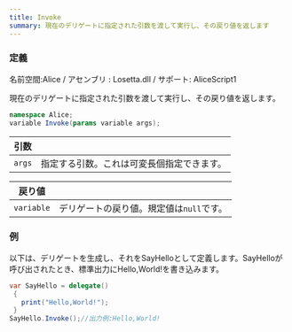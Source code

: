 ```yaml
---
title: Invoke
summary: 現在のデリゲートに指定された引数を渡して実行し、その戻り値を返します
---
```

### 定義
名前空間:Alice / アセンブリ : Losetta.dll / サポート: AliceScript1

現在のデリゲートに指定された引数を渡して実行し、その戻り値を返します。

```cs title="AliceScript"
namespace Alice;
variable Invoke(params variable args);
```

|引数| |
|-|-|
|`args`|指定する引数。これは可変長個指定できます。|

|戻り値| |
|-|-|
|`variable`|デリゲートの戻り値。規定値は`null`です。|

### 例
以下は、デリゲートを生成し、それをSayHelloとして定義します。SayHelloが呼び出されたとき、標準出力にHello,World!を書き込みます。

```cs title="AliceScript"
var SayHello = delegate()
 {
   print("Hello,World!");
 }
SayHello.Invoke();//出力例:Hello,World!
```
